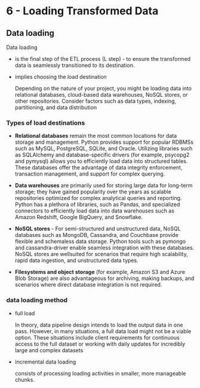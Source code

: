 # 6 - Loading Transformed Data

## Data loading

Data loading

* is the final step of the ETL process (L step) - to ensure the transformed data is seamlessly transitioned to its destination.
* implies choosing the load destination
  
  Depending on the nature of your project, you might be loading data into relational databases, cloud-based data warehouses, NoSQL stores, or other repositories. Consider factors such as data types, indexing, partitioning, and data distribution

### Types of load destinations

* **Relational databases** remain the most common locations for data storage and management. Python provides support for popular RDBMSs such as MySQL, PostgreSQL, SQLite, and Oracle. Utilizing libraries such as SQLAlchemy and database-specific drivers (for example, psycopg2 and pymysql) allows you to efficiently load data into structured tables. These databases offer the advantage of data integrity enforcement, transaction management, and support for complex querying.

* **Data warehouses** are primarily used for storing large data for long-term storage; they have gained popularity over the years as scalable repositories optimized for complex analytical queries and reporting. Python has a plethora of libraries, such as Pandas, and specialized connectors to efficiently load data into data warehouses such as Amazon Redshift, Google BigQuery, and Snowflake.

* **NoSQL stores** - For semi-structured and unstructured data, NoSQL databases such as MongoDB, Cassandra, and Couchbase provide flexible and schemaless data storage. Python tools such as pymongo and cassandra-driver enable seamless integration with these databases. NoSQL stores are wellsuited for scenarios that require high scalability, rapid data ingestion, and unstructured data types.

* **Filesystems and object storage** (for example, Amazon S3 and Azure Blob Storage) are also advantageous for archiving, making backups, and scenarios where direct database integration is not required.

### data loading method

* full load

  In theory, data pipeline design intends to load the output data in one pass. However, in many situations, a full data load might not be a viable option. These situations include client requirements for continuous access to the full dataset or working with daily updates for incredibly large and complex datasets

* incremental data loading

  consists of processing loading activities in smaller, more manageable chunks.
